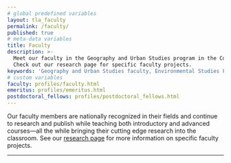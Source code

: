 ```yaml
---
# global predefined variables
layout: tla_faculty
permalink: /faculty/
published: true
# meta-data variables
title: Faculty
description: >-
  Meet our faculty in the Geography and Urban Studies program in the College of Liberal Arts at Temple University.
  Check out our research page for specific faculty projects.
keywords: 'Geography and Urban Studies faculty, Environmental Studies Faculty, Temple Faculty'
# custom variables
faculty: profiles/faculty.html
emeritus: profiles/emeritus.html
postdoctoral_fellows: profiles/postdoctoral_fellows.html
---
```

Our faculty members are nationally recognized in their fields and continue to research and publish while teaching both introductory and advanced courses—all the while bringing their cutting edge research into the classroom. See our [research page](https://develop.cla.temple.edu/geography-and-urban-studies/research/) for more information on specific faculty projects.

___
